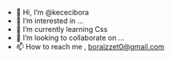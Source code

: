 - 👋 Hi, I’m @kececibora
- 👀 I’m interested in ...
- 🌱 I’m currently learning Css
- 💞️ I’m looking to collaborate on ...
- 📫 How to reach me , boraizzet0@gmail.com

<!---
kececibora/kececibora is a ✨ special ✨ repository because its `README.md` (this file) appears on your GitHub profile.
You can click the Preview link to take a look at your changes.
--->
